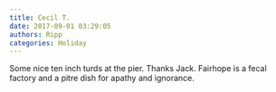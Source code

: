 ```yaml
---
title: Cecil T.
date: 2017-09-01 03:29:05
authors: Ripp
categories: Holiday
---
```


 Some nice ten inch turds at the pier. Thanks Jack. Fairhope is a fecal factory and a pitre dish for apathy and ignorance.